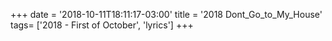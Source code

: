 +++
date = '2018-10-11T18:11:17-03:00'
title = '2018 Dont_Go_to_My_House'
tags= ['2018 - First of October', 'lyrics']
+++
